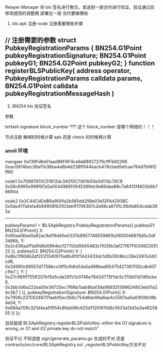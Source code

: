 Relayer Manager 将 bls 签名进行聚合，发送到一层合约进行验证，验证通过后修改提现的调整期
部署在一层
合约要做哪些

1. bls apk 注册
node 注册需要哪些步骤

// 注册需要的参数
struct PubkeyRegistrationParams {
        BN254.G1Point pubkeyRegistrationSignature;
        BN254.G1Point pubkeyG1;
        BN254.G2Point pubkeyG2;
    }
    function registerBLSPublicKey(
        address operator,
        PubkeyRegistrationParams calldata params,
        BN254.G1Point calldata pubkeyRegistrationMessageHash
    )
------


2. BN254 bls 验证签名     

参数

txHash
signature
block_number ??? 这个 block_number 是哪个网络的！！！



节点注册 解绑的时候计算 apk
还是 check 的时候再计算



### anvil 环境
mangaer
0xf39Fd6e51aad88F6F4ce6aB8827279cffFb92266
0xac0974bec39a17e36ba4a6b4d238ff944bacb478cbed5efcae784d7bf4f2ff80

node1
0x70997970C51812dc3A010C7d01b50e0d17dc79C8
0x59c6995e998f97a5a0044966f0945389dc9e86dae88c7a8412f4603b6b78690d

node2
0x3C44CdDdB6a900fa2b585dd299e03d12FA4293BC
0x5de4111afa1a4b94908f83103eb1f1706367c2e68ca870fc3fb9a804cdab365a


-------------
pubkeyParams1 = IBLSApkRegistry.PubkeyRegistrationParams({
            pubkeyG1: BN254.G1Point({
                X: 0x90aa0bbe0a82ac9a119d45e0337b8957749559961b2900046876d5c0df3466b,
                Y: 0x2c436aa1f1a8fd8e5964ecf277d3d5645483c11035b3af27f67f103492305122
            }),
            pubkeyG2: BN254.G2Point({
                X: [
                    0x8bc1f908b3df2021040970e8b4f0f1443433dc1d5b35fd6cc28e2497a340cd8,
                    0x24990c69557d7758bcc0ff5c9dfa54a5a968bad95475427367f30cdb407c1fe7
                ],
                Y: [
                    0x27c981ff755ff207b15e5cde297c1c0746e7842d775f1dc5c170b51d7dfbcbe6,
                    0x2bb3d6a222ea00e36725ec7f68b7aab8baf38a98932f398624803eb01a24c3b7
                ]
            }),
            pubkeyRegistrationSignature: BN254.G1Point({
                X: 0x7959c23705248701aebf0ec0b6c754d6dc66a6ae4c5567aa5a61606b18b4e54,
                Y: 0x684a709c321d4ea5f954c8fdafd6c625d112f0911d9c5633a13d3a3a4825855
            })
        });

目前报错
BLSApkRegistry.registerBLSPublicKey: either the G1 signature is wrong, or G1 and G2 private key do not match"

验证不过 不知道是 
sign/generate_params.go 生成的不对
还是 contracts/src/core/BLSApkRegistry.sol _registerBLSPublicKey方法不对
